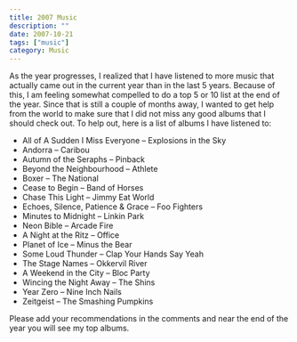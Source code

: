 ```yaml
---
title: 2007 Music
description: ""
date: 2007-10-21
tags: ["music"]
category: Music
---
```



<p>As the year progresses, I realized that I have listened to more music that actually came out in the current year than in the last 5 years.  Because of this, I am feeling somewhat compelled to do a top 5 or 10 list at the end of the year.  Since that is still a couple of months away, I wanted to get help from the world to make sure that I did not miss any good albums that I should check out.  To help out, here is a list of albums I have listened to:</p>

<ul>

<li>All of A Sudden I Miss Everyone – Explosions in the Sky</li>

<li>Andorra – Caribou</li>

<li>Autumn of the Seraphs – Pinback</li>

<li>Beyond the Neighbourhood – Athlete</li>

<li>Boxer – The National</li>

<li>Cease to Begin – Band of Horses</li>

<li>Chase This Light – Jimmy Eat World</li>

<li>Echoes, Silence, Patience &amp; Grace – Foo Fighters</li>

<li>Minutes to Midnight – Linkin Park</li>

<li>Neon Bible – Arcade Fire</li>

<li>A Night at the Ritz – Office</li>

<li>Planet of Ice – Minus the Bear</li>

<li>Some Loud Thunder – Clap Your Hands Say Yeah</li>

<li>The Stage Names – Okkervil River</li>

<li>A Weekend in the City – Bloc Party</li>

<li>Wincing the Night Away – The Shins</li>

<li>Year Zero – Nine Inch Nails</li>

<li>Zeitgeist – The Smashing Pumpkins</li>

</ul>

<p>Please add your recommendations in the comments and near the end of the year you will see my top albums.</p>
